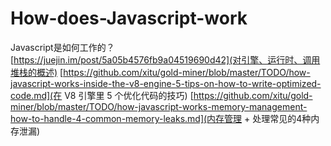 # How-does-Javascript-work
Javascript是如何工作的？
[https://juejin.im/post/5a05b4576fb9a04519690d42](对引擎、运行时、调用堆栈的概述)
[https://github.com/xitu/gold-miner/blob/master/TODO/how-javascript-works-inside-the-v8-engine-5-tips-on-how-to-write-optimized-code.md](在 V8 引擎里 5 个优化代码的技巧)
[https://github.com/xitu/gold-miner/blob/master/TODO/how-javascript-works-memory-management-how-to-handle-4-common-memory-leaks.md](内存管理 + 处理常见的4种内存泄漏)
